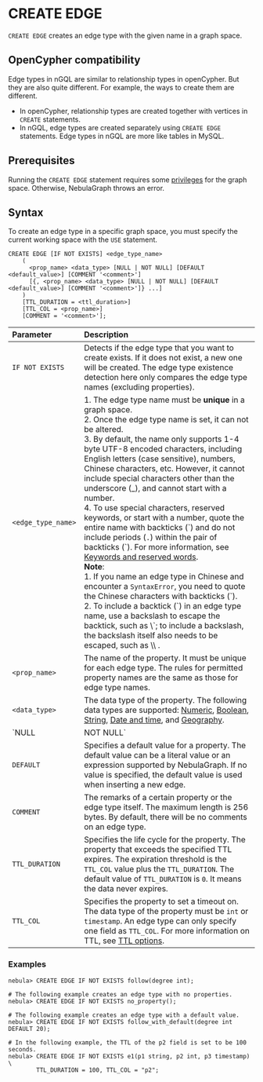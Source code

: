 # CREATE EDGE

`CREATE EDGE` creates an edge type with the given name in a graph space.

## OpenCypher compatibility

Edge types in nGQL are similar to relationship types in openCypher. But they are also quite different. For example, the ways to create them are different.

* In openCypher, relationship types are created together with vertices in `CREATE` statements.
* In nGQL, edge types are created separately using `CREATE EDGE` statements. Edge types in nGQL are more like tables in MySQL.

## Prerequisites

Running the `CREATE EDGE` statement requires some [privileges](../../7.data-security/1.authentication/3.role-list.md) for the graph space. Otherwise, NebulaGraph throws an error.

## Syntax

To create an edge type in a specific graph space, you must specify the current working space with the `USE` statement.

```ngql
CREATE EDGE [IF NOT EXISTS] <edge_type_name>
    (
      <prop_name> <data_type> [NULL | NOT NULL] [DEFAULT <default_value>] [COMMENT '<comment>']
      [{, <prop_name> <data_type> [NULL | NOT NULL] [DEFAULT <default_value>] [COMMENT '<comment>']} ...] 
    )
    [TTL_DURATION = <ttl_duration>]
    [TTL_COL = <prop_name>]
    [COMMENT = '<comment>'];
```

|Parameter|Description|
|:---|:---|
|`IF NOT EXISTS`|Detects if the edge type that you want to create exists. If it does not exist, a new one will be created. The edge type existence detection here only compares the edge type names (excluding properties).|
|`<edge_type_name>`|1. The edge type name must be **unique** in a graph space.<br/> 2. Once the edge type name is set, it can not be altered.<br/> 3. By default, the name only supports 1-4 byte UTF-8 encoded characters, including English letters (case sensitive), numbers, Chinese characters, etc. However, it cannot include special characters other than the underscore (_), and cannot start with a number.<br/> 4. To use special characters, reserved keywords, or start with a number, quote the entire name with backticks (\`) and do not include periods (`.`) within the pair of backticks (\`). For more information, see [Keywords and reserved words](../../3.ngql-guide/1.nGQL-overview/keywords-and-reserved-words.md). <br/>**Note**:<br/>1. If you name an edge type in Chinese and encounter a `SyntaxError`, you need to quote the Chinese characters with backticks (\`). <br/>2. To include a backtick (\`) in an edge type name, use a backslash to escape the backtick, such as \\\`; to include a backslash, the backslash itself also needs to be escaped, such as \\\ . |
|`<prop_name>`|The name of the property. It must be unique for each edge type. The rules for permitted property names are the same as those for edge type names.|
|`<data_type>`|The data type of the property. The following data types are supported: [Numeric](../3.data-types/1.numeric.md), [Boolean](../3.data-types/2.boolean.md), [String](../3.data-types/3.string.md), [Date and time](../3.data-types/4.date-and-time.md), and [Geography](../3.data-types/10.geography.md).|
|`NULL | NOT NULL`|Specifies if the property supports `NULL | NOT NULL`. The default value is `NULL`. `DEFAULT` must be specified if `NOT NULL` is set.|
|`DEFAULT`|Specifies a default value for a property. The default value can be a literal value or an expression supported by NebulaGraph. If no value is specified, the default value is used when inserting a new edge.|
|`COMMENT`|The remarks of a certain property or the edge type itself. The maximum length is 256 bytes. By default, there will be no comments on an edge type.|
|`TTL_DURATION`|Specifies the life cycle for the property. The property that exceeds the specified TTL expires. The expiration threshold is the `TTL_COL` value plus the `TTL_DURATION`. The default value of `TTL_DURATION` is `0`. It means the data never expires.|
|`TTL_COL`|Specifies the property to set a timeout on. The data type of the property must be `int` or `timestamp`. An edge type can only specify one field as `TTL_COL`. For more information on TTL, see [TTL options](../8.clauses-and-options/ttl-options.md).|

### Examples

```ngql
nebula> CREATE EDGE IF NOT EXISTS follow(degree int);

# The following example creates an edge type with no properties.
nebula> CREATE EDGE IF NOT EXISTS no_property();

# The following example creates an edge type with a default value.
nebula> CREATE EDGE IF NOT EXISTS follow_with_default(degree int DEFAULT 20);

# In the following example, the TTL of the p2 field is set to be 100 seconds.
nebula> CREATE EDGE IF NOT EXISTS e1(p1 string, p2 int, p3 timestamp) \
        TTL_DURATION = 100, TTL_COL = "p2";
```
